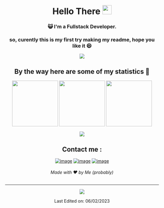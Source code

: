<h1 align="center">Hello There <img src="https://raw.githubusercontent.com/iampavangandhi/iampavangandhi/master/gifs/Hi.gif" width="30"> </h1>
<div align="center">

### :smiley_cat: I'm a Fullstack Developer.

### so, curently this is my first try making my readme, hope you like it 😄

<a href="https://www.youtube.com/watch?v=dQw4w9WgXcQ"><img src="https://user-images.githubusercontent.com/73097560/115834477-dbab4500-a447-11eb-908a-139a6edaec5c.gif"></a>

## By the way here are some of my statistics 🚀
<img height= "150" src="https://github-readme-stats.vercel.app/api?username=Alexmdz77&theme=tokyonight&show_icons=true&include_all_commits=true&count_private=true" />
<img height= "150" src="https://github-readme-streak-stats.herokuapp.com/?user=Alexmdz77&theme=tokyonight" />
<img height= "150" src="https://github-readme-stats.vercel.app/api/top-langs/?username=Alexmdz77&layout=compact&theme=tokyonight"/>
  
<a href="https://www.youtube.com/watch?v=dQw4w9WgXcQ"><img src="https://user-images.githubusercontent.com/73097560/115834477-dbab4500-a447-11eb-908a-139a6edaec5c.gif"></a>

## Contact me : 
[![image](https://img.shields.io/badge/LinkedIn-0077B5?style=for-the-badge&logo=linkedin&logoColor=white)](https://www.linkedin.com/in/alexandre-trouve/)
[![image](https://img.shields.io/badge/Twitter-1DA1F2?style=for-the-badge&logo=twitter&logoColor=white)](https://twitter.com/Alexmdz77)
[![image](https://img.shields.io/badge/Gmail-D14836?style=for-the-badge&logo=gmail&logoColor=white)](mailto:alexandretrv@gmail.com)

<h6>Made with ❤️ by Me (probably)</h6>

------
  
![](https://visitor-badge.laobi.icu/badge?page_id=alexmdz77.alexmdz77.visitor-badge)
  
Last Edited on: 06/02/2023
</div>
<!--
**Alexmdz77/Alexmdz77** is a ✨ _special_ ✨ repository because its `README.md` (this file) appears on your GitHub profile.

Here are some ideas to get you started:

- 🔭 I’m currently working on ...
- 🌱 I’m currently learning ...
- 👯 I’m looking to collaborate on ...
- 🤔 I’m looking for help with ...
- 💬 Ask me about ...
- 📫 How to reach me: ...
- 😄 Pronouns: ...
- ⚡ Fun fact: ...
-->

